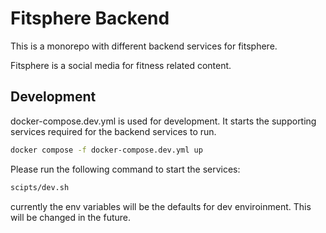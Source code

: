 # Fitsphere Backend

This is a monorepo with different backend services for fitsphere.

Fitsphere is a social media for fitness related content.

## Development

docker-compose.dev.yml is used for development. It starts the supporting services required for the backend services to run.

```bash
docker compose -f docker-compose.dev.yml up
```

Please run the following command to start the services:

```bash
scipts/dev.sh

```
currently the env variables will be the defaults for dev enviroinment. This will be changed in the future.